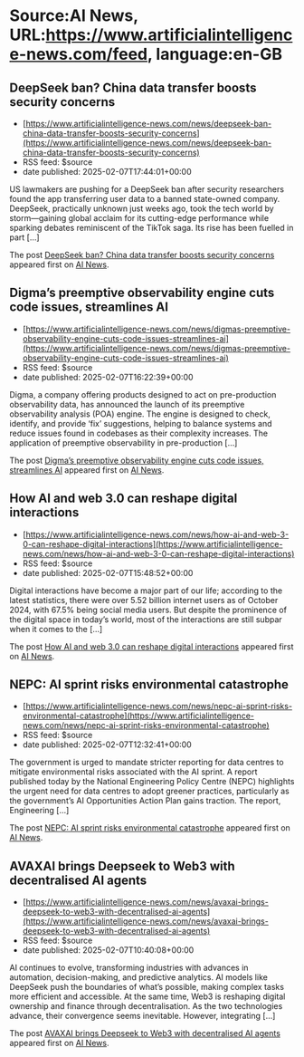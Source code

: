 # Source:AI News, URL:https://www.artificialintelligence-news.com/feed, language:en-GB

## DeepSeek ban? China data transfer boosts security concerns
 - [https://www.artificialintelligence-news.com/news/deepseek-ban-china-data-transfer-boosts-security-concerns](https://www.artificialintelligence-news.com/news/deepseek-ban-china-data-transfer-boosts-security-concerns)
 - RSS feed: $source
 - date published: 2025-02-07T17:44:01+00:00

<p>US lawmakers are pushing for a DeepSeek ban after security researchers found the app transferring user data to a banned state-owned company. DeepSeek, practically unknown just weeks ago, took the tech world by storm—gaining global acclaim for its cutting-edge performance while sparking debates reminiscent of the TikTok saga. Its rise has been fuelled in part [&#8230;]</p>
<p>The post <a href="https://www.artificialintelligence-news.com/news/deepseek-ban-china-data-transfer-boosts-security-concerns/">DeepSeek ban? China data transfer boosts security concerns</a> appeared first on <a href="https://www.artificialintelligence-news.com">AI News</a>.</p>

## Digma’s preemptive observability engine cuts code issues, streamlines AI
 - [https://www.artificialintelligence-news.com/news/digmas-preemptive-observability-engine-cuts-code-issues-streamlines-ai](https://www.artificialintelligence-news.com/news/digmas-preemptive-observability-engine-cuts-code-issues-streamlines-ai)
 - RSS feed: $source
 - date published: 2025-02-07T16:22:39+00:00

<p>Digma, a company offering products designed to act on pre-production observability data, has announced the launch of its preemptive observability analysis (POA) engine. The engine is designed to check, identify, and provide &#8216;fix&#8217; suggestions, helping to balance systems and reduce issues found in codebases as their complexity increases. The application of preemptive observability in pre-production [&#8230;]</p>
<p>The post <a href="https://www.artificialintelligence-news.com/news/digmas-preemptive-observability-engine-cuts-code-issues-streamlines-ai/">Digma&#8217;s preemptive observability engine cuts code issues, streamlines AI</a> appeared first on <a href="https://www.artificialintelligence-news.com">AI News</a>.</p>

## How AI and web 3.0 can reshape digital interactions
 - [https://www.artificialintelligence-news.com/news/how-ai-and-web-3-0-can-reshape-digital-interactions](https://www.artificialintelligence-news.com/news/how-ai-and-web-3-0-can-reshape-digital-interactions)
 - RSS feed: $source
 - date published: 2025-02-07T15:48:52+00:00

<p>Digital interactions have become a major part of our life; according to the latest statistics, there were over 5.52 billion internet users as of October 2024, with 67.5% being social media users. But despite the prominence of the digital space in today&#8217;s world, most of the interactions are still subpar when it comes to the [&#8230;]</p>
<p>The post <a href="https://www.artificialintelligence-news.com/news/how-ai-and-web-3-0-can-reshape-digital-interactions/">How AI and web 3.0 can reshape digital interactions</a> appeared first on <a href="https://www.artificialintelligence-news.com">AI News</a>.</p>

## NEPC: AI sprint risks environmental catastrophe
 - [https://www.artificialintelligence-news.com/news/nepc-ai-sprint-risks-environmental-catastrophe](https://www.artificialintelligence-news.com/news/nepc-ai-sprint-risks-environmental-catastrophe)
 - RSS feed: $source
 - date published: 2025-02-07T12:32:41+00:00

<p>The government is urged to mandate stricter reporting for data centres to mitigate environmental risks associated with the AI sprint. A report published today by the National Engineering Policy Centre (NEPC) highlights the urgent need for data centres to adopt greener practices, particularly as the government&#8217;s AI Opportunities Action Plan gains traction. The report, Engineering [&#8230;]</p>
<p>The post <a href="https://www.artificialintelligence-news.com/news/nepc-ai-sprint-risks-environmental-catastrophe/">NEPC: AI sprint risks environmental catastrophe</a> appeared first on <a href="https://www.artificialintelligence-news.com">AI News</a>.</p>

## AVAXAI brings Deepseek to Web3 with decentralised AI agents
 - [https://www.artificialintelligence-news.com/news/avaxai-brings-deepseek-to-web3-with-decentralised-ai-agents](https://www.artificialintelligence-news.com/news/avaxai-brings-deepseek-to-web3-with-decentralised-ai-agents)
 - RSS feed: $source
 - date published: 2025-02-07T10:40:08+00:00

<p>AI continues to evolve, transforming industries with advances in automation, decision-making, and predictive analytics. AI models like DeepSeek push the boundaries of what&#8217;s possible, making complex tasks more efficient and accessible. At the same time, Web3 is reshaping digital ownership and finance through decentralisation. As the two technologies advance, their convergence seems inevitable. However, integrating [&#8230;]</p>
<p>The post <a href="https://www.artificialintelligence-news.com/news/avaxai-brings-deepseek-to-web3-with-decentralised-ai-agents/">AVAXAI brings Deepseek to Web3 with decentralised AI agents</a> appeared first on <a href="https://www.artificialintelligence-news.com">AI News</a>.</p>

